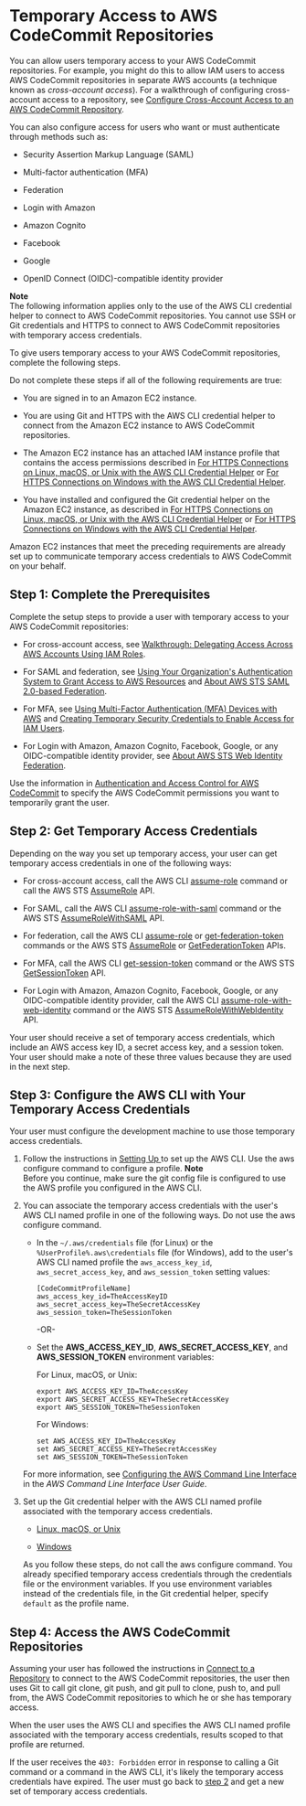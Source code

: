 # Temporary Access to AWS CodeCommit Repositories<a name="temporary-access"></a>

You can allow users temporary access to your AWS CodeCommit repositories\. For example, you might do this to allow IAM users to access AWS CodeCommit repositories in separate AWS accounts \(a technique known as *cross\-account access*\)\. For a walkthrough of configuring cross\-account access to a repository, see [Configure Cross\-Account Access to an AWS CodeCommit Repository](cross-account.md)\. 

You can also configure access for users who want or must authenticate through methods such as:

+ Security Assertion Markup Language \(SAML\)

+ Multi\-factor authentication \(MFA\)

+ Federation

+ Login with Amazon

+ Amazon Cognito

+ Facebook

+ Google

+ OpenID Connect \(OIDC\)\-compatible identity provider

**Note**  
The following information applies only to the use of the AWS CLI credential helper to connect to AWS CodeCommit repositories\. You cannot use SSH or Git credentials and HTTPS to connect to AWS CodeCommit repositories with temporary access credentials\. 

To give users temporary access to your AWS CodeCommit repositories, complete the following steps\.

Do not complete these steps if all of the following requirements are true:

+ You are signed in to an Amazon EC2 instance\.

+ You are using Git and HTTPS with the AWS CLI credential helper to connect from the Amazon EC2 instance to AWS CodeCommit repositories\.

+ The Amazon EC2 instance has an attached IAM instance profile that contains the access permissions described in [For HTTPS Connections on Linux, macOS, or Unix with the AWS CLI Credential Helper](setting-up-https-unixes.md) or [For HTTPS Connections on Windows with the AWS CLI Credential Helper](setting-up-https-windows.md)\.

+ You have installed and configured the Git credential helper on the Amazon EC2 instance, as described in [For HTTPS Connections on Linux, macOS, or Unix with the AWS CLI Credential Helper](setting-up-https-unixes.md) or [For HTTPS Connections on Windows with the AWS CLI Credential Helper](setting-up-https-windows.md)\.

Amazon EC2 instances that meet the preceding requirements are already set up to communicate temporary access credentials to AWS CodeCommit on your behalf\.

## Step 1: Complete the Prerequisites<a name="temporary-access-prerequisites"></a>

Complete the setup steps to provide a user with temporary access to your AWS CodeCommit repositories: 

+ For cross\-account access, see [Walkthrough: Delegating Access Across AWS Accounts Using IAM Roles](http://docs.aws.amazon.com/IAM/latest/UserGuide/roles-walkthrough-crossacct.html)\.

+ For SAML and federation, see [ Using Your Organization's Authentication System to Grant Access to AWS Resources](http://docs.aws.amazon.com/STS/latest/UsingSTS/STSUseCases.html#IdentityBrokerApplication) and [About AWS STS SAML 2\.0\-based Federation](http://docs.aws.amazon.com/STS/latest/UsingSTS/CreatingSAML.html)\.

+ For MFA, see [Using Multi\-Factor Authentication \(MFA\) Devices with AWS](http://docs.aws.amazon.com/IAM/latest/UserGuide/Using_ManagingMFA.html) and [Creating Temporary Security Credentials to Enable Access for IAM Users](http://docs.aws.amazon.com/STS/latest/UsingSTS/CreatingSessionTokens.html)\.

+ For Login with Amazon, Amazon Cognito, Facebook, Google, or any OIDC\-compatible identity provider, see [About AWS STS Web Identity Federation](http://docs.aws.amazon.com/STS/latest/UsingSTS/web-identity-federation.html)\.

Use the information in [Authentication and Access Control for AWS CodeCommit](auth-and-access-control.md) to specify the AWS CodeCommit permissions you want to temporarily grant the user\.

## Step 2: Get Temporary Access Credentials<a name="temporary-access-get-credentials"></a>

Depending on the way you set up temporary access, your user can get temporary access credentials in one of the following ways:

+ For cross\-account access, call the AWS CLI [assume\-role](http://docs.aws.amazon.com/cli/latest/reference/sts/assume-role.html) command or call the AWS STS [AssumeRole](http://docs.aws.amazon.com/STS/latest/APIReference/API_AssumeRole.html) API\.

+ For SAML, call the AWS CLI [assume\-role\-with\-saml](http://docs.aws.amazon.com/cli/latest/reference/sts/assume-role-with-saml.html) command or the AWS STS [AssumeRoleWithSAML](http://docs.aws.amazon.com/STS/latest/APIReference/API_AssumeRoleWithSAML.html) API\.

+ For federation, call the AWS CLI [assume\-role](http://docs.aws.amazon.com/cli/latest/reference/sts/assume-role.html) or [get\-federation\-token](http://docs.aws.amazon.com/cli/latest/reference/sts/get-federation-token.html) commands or the AWS STS [AssumeRole](http://docs.aws.amazon.com/STS/latest/APIReference/API_AssumeRole.html) or [GetFederationToken](http://docs.aws.amazon.com/STS/latest/APIReference/API_GetFederationToken.html) APIs\.

+ For MFA, call the AWS CLI [get\-session\-token](http://docs.aws.amazon.com/cli/latest/reference/sts/get-session-token.html) command or the AWS STS [GetSessionToken](http://docs.aws.amazon.com/STS/latest/APIReference/API_GetSessionToken.html) API\.

+ For Login with Amazon, Amazon Cognito, Facebook, Google, or any OIDC\-compatible identity provider, call the AWS CLI [assume\-role\-with\-web\-identity](http://docs.aws.amazon.com/cli/latest/reference/sts/assume-role-with-web-identity.html) command or the AWS STS [AssumeRoleWithWebIdentity](http://docs.aws.amazon.com/STS/latest/APIReference/API_AssumeRoleWithWebIdentity.html) API\.

Your user should receive a set of temporary access credentials, which include an AWS access key ID, a secret access key, and a session token\. Your user should make a note of these three values because they are used in the next step\.

## Step 3: Configure the AWS CLI with Your Temporary Access Credentials<a name="temporary-access-configure-credentials"></a>

Your user must configure the development machine to use those temporary access credentials\.

1. Follow the instructions in [Setting Up ](setting-up.md) to set up the AWS CLI\. Use the aws configure command to configure a profile\.
**Note**  
Before you continue, make sure the git config file is configured to use the AWS profile you configured in the AWS CLI\.

1. You can associate the temporary access credentials with the user's AWS CLI named profile in one of the following ways\. Do not use the aws configure command\.

   + In the `~/.aws/credentials` file \(for Linux\) or the `%UserProfile%.aws\credentials` file \(for Windows\), add to the user's AWS CLI named profile the `aws_access_key_id`, `aws_secret_access_key`, and `aws_session_token` setting values:

     ```
     [CodeCommitProfileName]
     aws_access_key_id=TheAccessKeyID
     aws_secret_access_key=TheSecretAccessKey
     aws_session_token=TheSessionToken
     ```

     \-OR\-

   + Set the **AWS\_ACCESS\_KEY\_ID**, **AWS\_SECRET\_ACCESS\_KEY**, and **AWS\_SESSION\_TOKEN** environment variables:

     For Linux, macOS, or Unix:

     ```
     export AWS_ACCESS_KEY_ID=TheAccessKey
     export AWS_SECRET_ACCESS_KEY=TheSecretAccessKey
     export AWS_SESSION_TOKEN=TheSessionToken
     ```

     For Windows:

     ```
     set AWS_ACCESS_KEY_ID=TheAccessKey
     set AWS_SECRET_ACCESS_KEY=TheSecretAccessKey
     set AWS_SESSION_TOKEN=TheSessionToken
     ```

   For more information, see [Configuring the AWS Command Line Interface](http://docs.aws.amazon.com/cli/latest/userguide/cli-chap-getting-started.html) in the *AWS Command Line Interface User Guide*\.

1. Set up the Git credential helper with the AWS CLI named profile associated with the temporary access credentials\. 

   + [Linux, macOS, or Unix](setting-up-https-unixes.md)

   + [Windows](setting-up-https-windows.md)

   As you follow these steps, do not call the aws configure command\. You already specified temporary access credentials through the credentials file or the environment variables\. If you use environment variables instead of the credentials file, in the Git credential helper, specify `default` as the profile name\. 

## Step 4: Access the AWS CodeCommit Repositories<a name="temporary-access-use-credentials"></a>

Assuming your user has followed the instructions in [Connect to a Repository](how-to-connect.md) to connect to the AWS CodeCommit repositories, the user then uses Git to call git clone, git push, and git pull to clone, push to, and pull from, the AWS CodeCommit repositories to which he or she has temporary access\.

When the user uses the AWS CLI and specifies the AWS CLI named profile associated with the temporary access credentials, results scoped to that profile are returned\.

If the user receives the `403: Forbidden` error in response to calling a Git command or a command in the AWS CLI, it's likely the temporary access credentials have expired\. The user must go back to [step 2](#temporary-access-get-credentials) and get a new set of temporary access credentials\.
